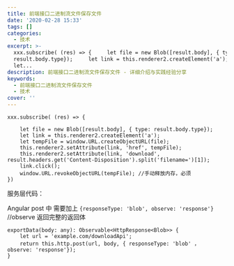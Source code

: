 ```yaml
---
title: 前端接口二进制流文件保存文件
date: '2020-02-28 15:33'
tags: []
categories:
  - 技术
excerpt: >-
  xxx.subscribe( (res) => {     let file = new Blob([result.body], { type:
  result.body.type});     let link = this.renderer2.createElement('a');    
  let...
description: 前端接口二进制流文件保存文件 - 详细介绍与实践经验分享
keywords:
  - 前端接口二进制流文件保存文件
  - 技术
cover: ''
---
```


```
xxx.subscribe( (res) => {

    let file = new Blob([result.body], { type: result.body.type});
    let link = this.renderer2.createElement('a');
    let tempFile = window.URL.createObjectURL(file);
    this.renderer2.setAttribute(link, 'href', tempFile);
    this.renderer2.setAttribute(link, 'download', result.headers.get('Content-Disposition').split('filename=')[1]);
    link.click();
    window.URL.revokeObjectURL(tempFile); //手动释放内存，必须
})
```

服务层代码：

Angular post 中 需要加上 `{responseType: 'blob', observe: 'response'}`  //observe 返回完整的返回体

```
exportData(body: any): Observable<HttpResponse<Blob>> {
    let url = 'example.com/downloadApi';
    return this.http.post(url, body, { responseType: 'blob' ， observe: 'response'});
}
```
